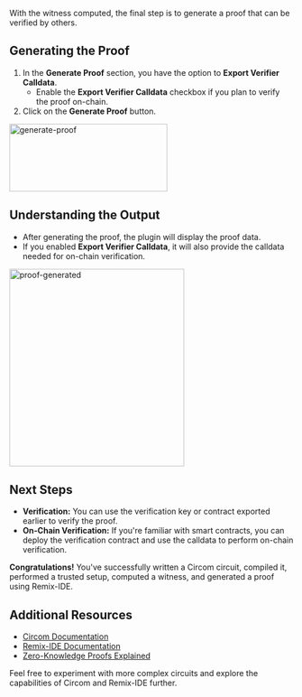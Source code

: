 With the witness computed, the final step is to generate a proof that can be verified by others.

## Generating the Proof

1. In the **Generate Proof** section, you have the option to **Export Verifier Calldata**.
   - Enable the **Export Verifier Calldata** checkbox if you plan to verify the proof on-chain.
2. Click on the **Generate Proof** button.

<img src="https://i.ibb.co/T2mZ6BR/generate-proof.png" alt="generate-proof" width=280 height=120>

## Understanding the Output

- After generating the proof, the plugin will display the proof data.
- If you enabled **Export Verifier Calldata**, it will also provide the calldata needed for on-chain verification.

<img src="https://i.ibb.co/mSvcTGF/proof-generated.png" alt="proof-generated" width=310 height=350>

## Next Steps

- **Verification:** You can use the verification key or contract exported earlier to verify the proof.
- **On-Chain Verification:** If you're familiar with smart contracts, you can deploy the verification contract and use the calldata to perform on-chain verification.

**Congratulations!** You've successfully written a Circom circuit, compiled it, performed a trusted setup, computed a witness, and generated a proof using Remix-IDE.

## Additional Resources

- [Circom Documentation](https://docs.circom.io/)
- [Remix-IDE Documentation](https://remix-ide.readthedocs.io/)
- [Zero-Knowledge Proofs Explained](https://zkproof.org/)

Feel free to experiment with more complex circuits and explore the capabilities of Circom and Remix-IDE further.
